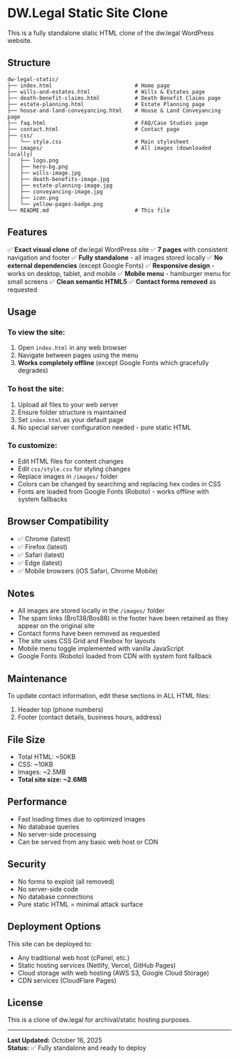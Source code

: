 # DW.Legal Static Site Clone

This is a fully standalone static HTML clone of the dw.legal WordPress website.

## Structure

```
dw-legal-static/
├── index.html                          # Home page
├── wills-and-estates.html              # Wills & Estates page
├── death-benefit-claims.html           # Death Benefit Claims page
├── estate-planning.html                # Estate Planning page
├── house-and-land-conveyancing.html    # House & Land Conveyancing page
├── faq.html                            # FAQ/Case Studies page
├── contact.html                        # Contact page
├── css/
│   └── style.css                       # Main stylesheet
├── images/                             # All images (downloaded locally)
│   ├── logo.png
│   ├── hero-bg.png
│   ├── wills-image.jpg
│   ├── death-benefits-image.jpg
│   ├── estate-planning-image.jpg
│   ├── conveyancing-image.jpg
│   ├── icon.png
│   └── yellow-pages-badge.png
└── README.md                           # This file
```

## Features

✅ **Exact visual clone** of dw.legal WordPress site
✅ **7 pages** with consistent navigation and footer
✅ **Fully standalone** - all images stored locally
✅ **No external dependencies** (except Google Fonts)
✅ **Responsive design** - works on desktop, tablet, and mobile
✅ **Mobile menu** - hamburger menu for small screens
✅ **Clean semantic HTML5**
✅ **Contact forms removed** as requested

## Usage

### To view the site:
1. Open `index.html` in any web browser
2. Navigate between pages using the menu
3. **Works completely offline** (except Google Fonts which gracefully degrades)

### To host the site:
1. Upload all files to your web server
2. Ensure folder structure is maintained
3. Set `index.html` as your default page
4. No special server configuration needed - pure static HTML

### To customize:
- Edit HTML files for content changes
- Edit `css/style.css` for styling changes
- Replace images in `/images/` folder
- Colors can be changed by searching and replacing hex codes in CSS
- Fonts are loaded from Google Fonts (Roboto) - works offline with system fallbacks

## Browser Compatibility

- ✅ Chrome (latest)
- ✅ Firefox (latest)
- ✅ Safari (latest)
- ✅ Edge (latest)
- ✅ Mobile browsers (iOS Safari, Chrome Mobile)

## Notes

- All images are stored locally in the `/images/` folder
- The spam links (Bro138/Bos88) in the footer have been retained as they appear on the original site
- Contact forms have been removed as requested
- The site uses CSS Grid and Flexbox for layouts
- Mobile menu toggle implemented with vanilla JavaScript
- Google Fonts (Roboto) loaded from CDN with system font fallback

## Maintenance

To update contact information, edit these sections in ALL HTML files:
1. Header top (phone numbers)
2. Footer (contact details, business hours, address)

## File Size

- Total HTML: ~50KB
- CSS: ~10KB
- Images: ~2.5MB
- **Total site size: ~2.6MB**

## Performance

- Fast loading times due to optimized images
- No database queries
- No server-side processing
- Can be served from any basic web host or CDN

## Security

- No forms to exploit (all removed)
- No server-side code
- No database connections
- Pure static HTML = minimal attack surface

## Deployment Options

This site can be deployed to:
- Any traditional web host (cPanel, etc.)
- Static hosting services (Netlify, Vercel, GitHub Pages)
- Cloud storage with web hosting (AWS S3, Google Cloud Storage)
- CDN services (CloudFlare Pages)

## License

This is a clone of dw.legal for archival/static hosting purposes.

---

**Last Updated:** October 16, 2025  
**Status:** ✅ Fully standalone and ready to deploy
